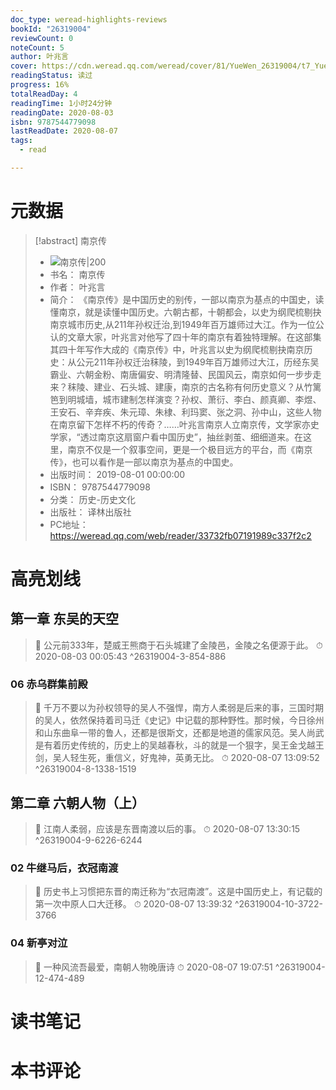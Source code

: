 ```yaml
---
doc_type: weread-highlights-reviews
bookId: "26319004"
reviewCount: 0
noteCount: 5
author: 叶兆言
cover: https://cdn.weread.qq.com/weread/cover/81/YueWen_26319004/t7_YueWen_26319004.jpg
readingStatus: 读过
progress: 16%
totalReadDay: 4
readingTime: 1小时24分钟
readingDate: 2020-08-03
isbn: 9787544779098
lastReadDate: 2020-08-07
tags:
  - read

---
```

# 元数据
> [!abstract] 南京传
> - ![ 南京传|200](https://cdn.weread.qq.com/weread/cover/81/YueWen_26319004/t7_YueWen_26319004.jpg)
> - 书名： 南京传
> - 作者： 叶兆言
> - 简介： 《南京传》是中国历史的别传，一部以南京为基点的中国史，读懂南京，就是读懂中国历史。六朝古都，十朝都会，以史为纲爬梳剔抉南京城市历史,从211年孙权迁治,到1949年百万雄师过大江。作为一位公认的文章大家，叶兆言对他写了四十年的南京有着独特理解。在这部集其四十年写作大成的《南京传》中，叶兆言以史为纲爬梳剔抉南京历史：从公元211年孙权迁治秣陵，到1949年百万雄师过大江，历经东吴霸业、六朝金粉、南唐偏安、明清隆替、民国风云，南京如何一步步走来？秣陵、建业、石头城、建康，南京的古名称有何历史意义？从竹篱笆到明城墙，城市建制怎样演变？孙权、萧衍、李白、颜真卿、李煜、王安石、辛弃疾、朱元璋、朱棣、利玛窦、张之洞、孙中山，这些人物在南京留下怎样不朽的传奇？……叶兆言南京人立南京传，文学家亦史学家，“透过南京这扇窗户看中国历史”，抽丝剥茧、细细道来。在这里，南京不仅是一个叙事空间，更是一个极目远方的平台，而《南京传》，也可以看作是一部以南京为基点的中国史。
> - 出版时间： 2019-08-01 00:00:00
> - ISBN： 9787544779098
> - 分类： 历史-历史文化
> - 出版社： 译林出版社
> - PC地址：https://weread.qq.com/web/reader/33732fb07191989c337f2c2

# 高亮划线

## 第一章 东吴的天空

> 📌 公元前333年，楚威王熊商于石头城建了金陵邑，金陵之名便源于此。 
> ⏱ 2020-08-03 00:05:43 ^26319004-3-854-886

### 06 赤乌群集前殿

> 📌 千万不要以为孙权领导的吴人不强悍，南方人柔弱是后来的事，三国时期的吴人，依然保持着司马迁《史记》中记载的那种野性。那时候，今日徐州和山东曲阜一带的鲁人，还都是很斯文，还都是地道的儒家风范。吴人尚武是有着历史传统的，历史上的吴越春秋，斗的就是一个狠字，吴王金戈越王剑，吴人轻生死，重信义，好鬼神，英勇无比。 
> ⏱ 2020-08-07 13:09:52 ^26319004-8-1338-1519

## 第二章 六朝人物（上）

> 📌 江南人柔弱，应该是东晋南渡以后的事。 
> ⏱ 2020-08-07 13:30:15 ^26319004-9-6226-6244

### 02 牛继马后，衣冠南渡

> 📌 历史书上习惯把东晋的南迁称为“衣冠南渡”。这是中国历史上，有记载的第一次中原人口大迁移。 
> ⏱ 2020-08-07 13:39:32 ^26319004-10-3722-3766

### 04 新亭对泣

> 📌 一种风流吾最爱，南朝人物晚唐诗 
> ⏱ 2020-08-07 19:07:51 ^26319004-12-474-489

# 读书笔记

# 本书评论

